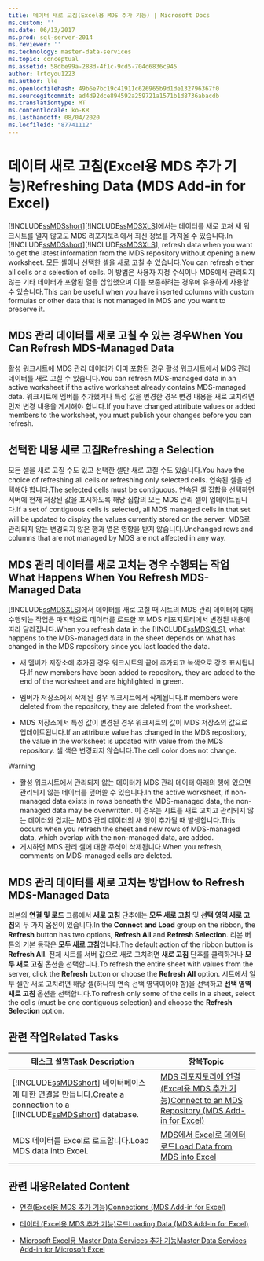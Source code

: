 ```yaml
---
title: 데이터 새로 고침(Excel용 MDS 추가 기능) | Microsoft Docs
ms.custom: ''
ms.date: 06/13/2017
ms.prod: sql-server-2014
ms.reviewer: ''
ms.technology: master-data-services
ms.topic: conceptual
ms.assetid: 58dbe99a-288d-4f1c-9cd5-704d6836c945
author: lrtoyou1223
ms.author: lle
ms.openlocfilehash: 49b6e7bc19c41911c626965b9d1de132796367f0
ms.sourcegitcommit: ad4d92dce894592a259721a1571b1d8736abacdb
ms.translationtype: MT
ms.contentlocale: ko-KR
ms.lasthandoff: 08/04/2020
ms.locfileid: "87741112"
---
```

# <a name="refreshing-data-mds-add-in-for-excel"></a><span data-ttu-id="3db3d-102">데이터 새로 고침(Excel용 MDS 추가 기능)</span><span class="sxs-lookup"><span data-stu-id="3db3d-102">Refreshing Data (MDS Add-in for Excel)</span></span>
  <span data-ttu-id="3db3d-103">[!INCLUDE[ssMDSshort](../../includes/ssmdsshort-md.md)][!INCLUDE[ssMDSXLS](../../includes/ssmdsxls-md.md)]에서는 데이터를 새로 고쳐 새 워크시트를 열지 않고도 MDS 리포지토리에서 최신 정보를 가져올 수 있습니다.</span><span class="sxs-lookup"><span data-stu-id="3db3d-103">In [!INCLUDE[ssMDSshort](../../includes/ssmdsshort-md.md)][!INCLUDE[ssMDSXLS](../../includes/ssmdsxls-md.md)], refresh data when you want to get the latest information from the MDS repository without opening a new worksheet.</span></span> <span data-ttu-id="3db3d-104">모든 셀이나 선택한 셀을 새로 고칠 수 있습니다.</span><span class="sxs-lookup"><span data-stu-id="3db3d-104">You can refresh either all cells or a selection of cells.</span></span> <span data-ttu-id="3db3d-105">이 방법은 사용자 지정 수식이나 MDS에서 관리되지 않는 기타 데이터가 포함된 열을 삽입했으며 이를 보존하려는 경우에 유용하게 사용할 수 있습니다.</span><span class="sxs-lookup"><span data-stu-id="3db3d-105">This can be useful when you have inserted columns with custom formulas or other data that is not managed in MDS and you want to preserve it.</span></span>  
  
## <a name="when-you-can-refresh-mds-managed-data"></a><span data-ttu-id="3db3d-106">MDS 관리 데이터를 새로 고칠 수 있는 경우</span><span class="sxs-lookup"><span data-stu-id="3db3d-106">When You Can Refresh MDS-Managed Data</span></span>  
 <span data-ttu-id="3db3d-107">활성 워크시트에 MDS 관리 데이터가 이미 포함된 경우 활성 워크시트에서 MDS 관리 데이터를 새로 고칠 수 있습니다.</span><span class="sxs-lookup"><span data-stu-id="3db3d-107">You can refresh MDS-managed data in an active worksheet if the active worksheet already contains MDS-managed data.</span></span> <span data-ttu-id="3db3d-108">워크시트에 멤버를 추가했거나 특성 값을 변경한 경우 변경 내용을 새로 고치려면 먼저 변경 내용을 게시해야 합니다.</span><span class="sxs-lookup"><span data-stu-id="3db3d-108">If you have changed attribute values or added members to the worksheet, you must publish your changes before you can refresh.</span></span>  
  
## <a name="refreshing-a-selection"></a><span data-ttu-id="3db3d-109">선택한 내용 새로 고침</span><span class="sxs-lookup"><span data-stu-id="3db3d-109">Refreshing a Selection</span></span>  
 <span data-ttu-id="3db3d-110">모든 셀을 새로 고칠 수도 있고 선택한 셀만 새로 고칠 수도 있습니다.</span><span class="sxs-lookup"><span data-stu-id="3db3d-110">You have the choice of refreshing all cells or refreshing only selected cells.</span></span> <span data-ttu-id="3db3d-111">연속된 셀을 선택해야 합니다.</span><span class="sxs-lookup"><span data-stu-id="3db3d-111">The selected cells must be contiguous.</span></span> <span data-ttu-id="3db3d-112">연속된 셀 집합을 선택하면 서버에 현재 저장된 값을 표시하도록 해당 집합의 모든 MDS 관리 셀이 업데이트됩니다.</span><span class="sxs-lookup"><span data-stu-id="3db3d-112">If a set of contiguous cells is selected, all MDS managed cells in that set will be updated to display the values currently stored on the server.</span></span> <span data-ttu-id="3db3d-113">MDS로 관리되지 않는 변경되지 않은 행과 열은 영향을 받지 않습니다.</span><span class="sxs-lookup"><span data-stu-id="3db3d-113">Unchanged rows and columns that are not managed by MDS are not affected in any way.</span></span>  
  
## <a name="what-happens-when-you-refresh-mds-managed-data"></a><span data-ttu-id="3db3d-114">MDS 관리 데이터를 새로 고치는 경우 수행되는 작업</span><span class="sxs-lookup"><span data-stu-id="3db3d-114">What Happens When You Refresh MDS-Managed Data</span></span>  
 <span data-ttu-id="3db3d-115">[!INCLUDE[ssMDSXLS](../../includes/ssmdsxls-md.md)]에서 데이터를 새로 고칠 때 시트의 MDS 관리 데이터에 대해 수행되는 작업은 마지막으로 데이터를 로드한 후 MDS 리포지토리에서 변경된 내용에 따라 달라집니다.</span><span class="sxs-lookup"><span data-stu-id="3db3d-115">When you refresh data in the [!INCLUDE[ssMDSXLS](../../includes/ssmdsxls-md.md)], what happens to the MDS-managed data in the sheet depends on what has changed in the MDS repository since you last loaded the data.</span></span>  
  
-   <span data-ttu-id="3db3d-116">새 멤버가 저장소에 추가된 경우 워크시트의 끝에 추가되고 녹색으로 강조 표시됩니다.</span><span class="sxs-lookup"><span data-stu-id="3db3d-116">If new members have been added to repository, they are added to the end of the worksheet and are highlighted in green.</span></span>  
  
-   <span data-ttu-id="3db3d-117">멤버가 저장소에서 삭제된 경우 워크시트에서 삭제됩니다.</span><span class="sxs-lookup"><span data-stu-id="3db3d-117">If members were deleted from the repository, they are deleted from the worksheet.</span></span>  
  
-   <span data-ttu-id="3db3d-118">MDS 저장소에서 특성 값이 변경된 경우 워크시트의 값이 MDS 저장소의 값으로 업데이트됩니다.</span><span class="sxs-lookup"><span data-stu-id="3db3d-118">If an attribute value has changed in the MDS repository, the value in the worksheet is updated with value from the MDS repository.</span></span> <span data-ttu-id="3db3d-119">셀 색은 변경되지 않습니다.</span><span class="sxs-lookup"><span data-stu-id="3db3d-119">The cell color does not change.</span></span>  
  
> [!WARNING]
>  -   <span data-ttu-id="3db3d-120">활성 워크시트에서 관리되지 않는 데이터가 MDS 관리 데이터 아래의 행에 있으면 관리되지 않는 데이터를 덮어쓸 수 있습니다.</span><span class="sxs-lookup"><span data-stu-id="3db3d-120">In the active worksheet, if non-managed data exists in rows beneath the MDS-managed data, the non-managed data may be overwritten.</span></span> <span data-ttu-id="3db3d-121">이 경우는 시트를 새로 고치고 관리되지 않는 데이터와 겹치는 MDS 관리 데이터의 새 행이 추가될 때 발생합니다.</span><span class="sxs-lookup"><span data-stu-id="3db3d-121">This occurs when you refresh the sheet and new rows of MDS-managed data, which overlap with the non-managed data, are added.</span></span>  
> -   <span data-ttu-id="3db3d-122">게시하면 MDS 관리 셀에 대한 주석이 삭제됩니다.</span><span class="sxs-lookup"><span data-stu-id="3db3d-122">When you refresh, comments on MDS-managed cells are deleted.</span></span>  
  
## <a name="how-to-refresh-mds-managed-data"></a><span data-ttu-id="3db3d-123">MDS 관리 데이터를 새로 고치는 방법</span><span class="sxs-lookup"><span data-stu-id="3db3d-123">How to Refresh MDS-Managed Data</span></span>  
 <span data-ttu-id="3db3d-124">리본의 **연결 및 로드** 그룹에서 **새로 고침** 단추에는 **모두 새로 고침** 및 **선택 영역 새로 고침**의 두 가지 옵션이 있습니다.</span><span class="sxs-lookup"><span data-stu-id="3db3d-124">In the **Connect and Load** group on the ribbon, the **Refresh** button has two options, **Refresh All** and **Refresh Selection**.</span></span> <span data-ttu-id="3db3d-125">리본 버튼의 기본 동작은 **모두 새로 고침**입니다.</span><span class="sxs-lookup"><span data-stu-id="3db3d-125">The default action of the ribbon button is **Refresh All**.</span></span> <span data-ttu-id="3db3d-126">전체 시트를 서버 값으로 새로 고치려면 **새로 고침** 단추를 클릭하거나 **모두 새로 고침** 옵션을 선택합니다.</span><span class="sxs-lookup"><span data-stu-id="3db3d-126">To refresh the entire sheet with values from the server, click the **Refresh** button or choose the **Refresh All** option.</span></span> <span data-ttu-id="3db3d-127">시트에서 일부 셀만 새로 고치려면 해당 셀(하나의 연속 선택 영역이어야 함)을 선택하고 **선택 영역 새로 고침** 옵션을 선택합니다.</span><span class="sxs-lookup"><span data-stu-id="3db3d-127">To refresh only some of the cells in a sheet, select the cells (must be one contiguous selection) and choose the **Refresh Selection** option.</span></span>  
  
## <a name="related-tasks"></a><span data-ttu-id="3db3d-128">관련 작업</span><span class="sxs-lookup"><span data-stu-id="3db3d-128">Related Tasks</span></span>  
  
|<span data-ttu-id="3db3d-129">태스크 설명</span><span class="sxs-lookup"><span data-stu-id="3db3d-129">Task Description</span></span>|<span data-ttu-id="3db3d-130">항목</span><span class="sxs-lookup"><span data-stu-id="3db3d-130">Topic</span></span>|  
|----------------------|-----------|  
|<span data-ttu-id="3db3d-131">[!INCLUDE[ssMDSshort](../../includes/ssmdsshort-md.md)] 데이터베이스에 대한 연결을 만듭니다.</span><span class="sxs-lookup"><span data-stu-id="3db3d-131">Create a connection to a [!INCLUDE[ssMDSshort](../../includes/ssmdsshort-md.md)] database.</span></span>|[<span data-ttu-id="3db3d-132">MDS 리포지토리에 연결&#40;Excel용 MDS 추가 기능&#41;</span><span class="sxs-lookup"><span data-stu-id="3db3d-132">Connect to an MDS Repository &#40;MDS Add-in for Excel&#41;</span></span>](connect-to-an-mds-repository-mds-add-in-for-excel.md)|  
|<span data-ttu-id="3db3d-133">MDS 데이터를 Excel로 로드합니다.</span><span class="sxs-lookup"><span data-stu-id="3db3d-133">Load MDS data into Excel.</span></span>|[<span data-ttu-id="3db3d-134">MDS에서 Excel로 데이터 로드</span><span class="sxs-lookup"><span data-stu-id="3db3d-134">Load Data from MDS into Excel</span></span>](export-data-to-excel-from-master-data-services.md)|  
  
## <a name="related-content"></a><span data-ttu-id="3db3d-135">관련 내용</span><span class="sxs-lookup"><span data-stu-id="3db3d-135">Related Content</span></span>  
  
-   [<span data-ttu-id="3db3d-136">연결&#40;Excel용 MDS 추가 기능&#41;</span><span class="sxs-lookup"><span data-stu-id="3db3d-136">Connections &#40;MDS Add-in for Excel&#41;</span></span>](connections-mds-add-in-for-excel.md)  
  
-   [<span data-ttu-id="3db3d-137">데이터 &#40;Excel용 MDS 추가 기능&#41;로드</span><span class="sxs-lookup"><span data-stu-id="3db3d-137">Loading Data &#40;MDS Add-in for Excel&#41;</span></span>](overview-exporting-data-to-excel-mds-add-in-for-excel.md)  
  
-   [<span data-ttu-id="3db3d-138">Microsoft Excel용 Master Data Services 추가 기능</span><span class="sxs-lookup"><span data-stu-id="3db3d-138">Master Data Services Add-in for Microsoft Excel</span></span>](master-data-services-add-in-for-microsoft-excel.md)  
  
  
